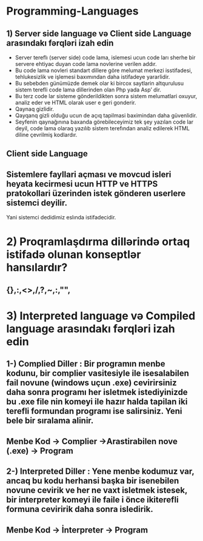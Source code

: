 # Programming-Languages

## 1) Server side language və Client side Language arasındakı fərqləri izah edin

- Server tereflı (server side) code lama, islemesi ucun code ları sherhe bir servere  ehtiyac duyan code lama novlerine verilen addır. 
- Bu code lama novleri standart dillere göre melumat merkezi isstifadesi,  tehlukesizlik ve işlemesi baxımından daha istifadeye yararlidir. 
- Bu sebebden günümüzde demek olar ki bircox saytlarin  altqurulusu sistem terefli code lama dillerinden olan Php yada Asp’ dir.
- Bu terz code lar sisteme gönderildikten sonra sistem melumatlari oxuyur, analiz eder ve HTML olarak user e  geri gonderir. 
- Qaynaq gizlidir. 
- Qayqanq gizli olduğu ucun de açıq tapilmasi baximindan daha güvenlidir. 
- Seyfenin qaynağınına baxanda görebileceyimiz tek şey yazılan code lar deyil, code lama olaraq yazılıb sistem terefından analiz edilerek HTML diline çevrilmiş kodlardır.

## Client side Language

## Sistemlere fayllari açması ve movcud isleri heyata kecirmesi ucun  HTTP ve HTTPS pratokollari üzerinden istek gönderen userlere sistemci deyilir. 
Yani sistemci dedidimiz eslında istifadecidir.


# 2) Proqramlaşdırma dillərində ortaq istifadə olunan konseptlər hansılardır?

## {},:,<>,/,?,~,:,"",

# 3) Interpreted language və Compiled language arasındakı fərqləri izah edin

## 1-) Complied Diller : Bir programın menbe kodunu, bir complier vasitesiyle ile isesalabilen fail novune (windows uçun .exe) cevirirsiniz daha sonra programı her isletmek istediyinizde  bu .exe file nin komeyi ile hazır halda tapilan iki terefli  formundan programı ise salirsiniz. Yeni bele bir sıralama alinir.

## Menbe Kod -> Complier ->Arastirabilen nove (.exe) -> Program

## 2-) Interpreted Diller : Yene menbe kodumuz var, ancaq bu kodu herhansi başka bir isenebilen novune cevirik ve her ne vaxt isletmek istesek, bir interpreter komeyi  ile faile i önce ikiterefli formuna ceviririk daha sonra isledirik.

## Menbe Kod -> İnterpreter -> Program
